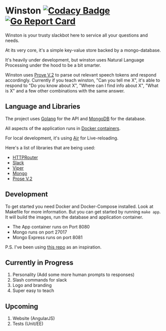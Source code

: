 # Winston [![Codacy Badge](https://api.codacy.com/project/badge/Grade/3ff58876c279451eb5ef1367e2d6aa0b)](https://www.codacy.com/manual/gyanesh-mishra/slackbot-winston?utm_source=github.com&utm_medium=referral&utm_content=gyanesh-mishra/slackbot-winston&utm_campaign=Badge_Grade) [![Go Report Card](https://goreportcard.com/badge/github.com/gyanesh-mishra/slackbot-winston)](https://goreportcard.com/report/github.com/gyanesh-mishra/slackbot-winston)

Winston is your trusty slackbot here to service all your questions and needs.

At its very core, it's a simple key-value store backed by a mongo-database.

It's heavily under development, but winston uses Natural Language Processing under the hood to be a bit smarter.

Winston uses [Prove V.2](https://github.com/jdkato/prose) to parse out relevant speech tokens and respond accordingly.
Currently if you teach winston, "Can you tell me X", it's able to respond to "Do you know about X", "Where can I find info about X", "What is X" and a few other combinations with the same answer.

## Language and Libraries

The project uses [Golang](https://golang.org/) for the API and [MongoDB](https://www.mongodb.com/) for the database.

All aspects of the application runs in [Docker containers](https://www.docker.com/).

For local development, it's using [Air](https://github.com/cosmtrek/air) for Live-reloading.

Here's a list of libraries that are being used:

-   [HTTPRouter](https://github.com/julienschmidt/httprouter)
-   [Slack](https://github.com/nlopes/slack)
-   [Viper](https://github.com/spf13/viper)
-   [Mongo](https://github.com/mongodb/mongo-go-driver)
-   [Prose V.2](https://github.com/jdkato/prose)

## Development

To get started you need Docker and Docker-Compose installed.
Look at Makefile for more information. But you can get started by running `make app`.
It will build the images, run the database and application container.

-   The App container runs on Port 8080
-   Mongo runs on port 27017
-   Mongo Express runs on port 8081

P.S. I've been using [this repo](https://github.com/golang-standards/project-layout) as an inspiration.

## Currently in Progress

1.  Personality (Add some more human prompts to responses)
2.  Slash commands for slack
3.  Logo and branding
4.  Super easy to teach

## Upcoming

1.  Website (AngularJS)
2.  Tests (Unit/EE)
